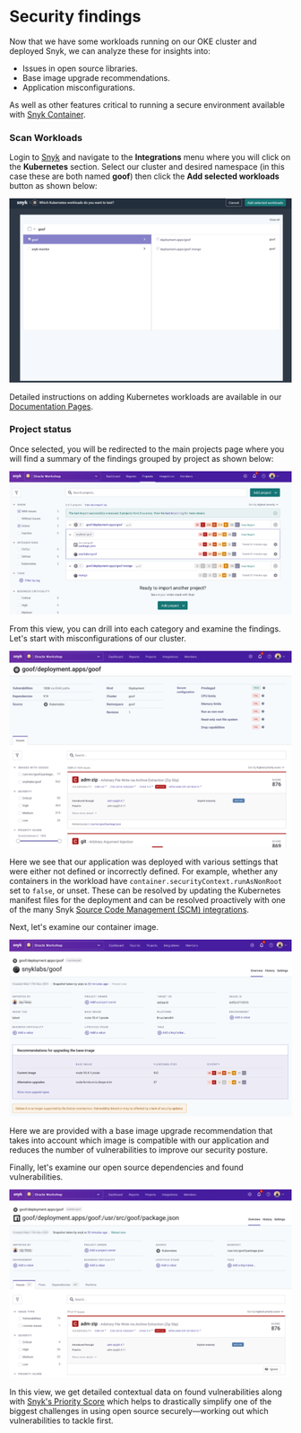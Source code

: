 # Security findings

Now that we have some workloads running on our OKE cluster and deployed Snyk, we can analyze these for insights into:

* Issues in open source libraries.
* Base image upgrade recommendations.
* Application misconfigurations.

As well as other features critical to running a secure environment available with [Snyk Container](https://snyk.io/product/container-vulnerability-management/).&#x20;

### Scan Workloads

Login to [Snyk](https://snyk.co/udrgA) and navigate to the **Integrations** menu where you will click on the **Kubernetes** section. Select our cluster and desired namespace (in this case these are both named **goof**) then click the **Add selected workloads** button as shown below:

![](../../../../.gitbook/assets/snyk-k8s-integration-01.png)

Detailed instructions on adding Kubernetes workloads are available in our [Documentation Pages](https://docs.snyk.io/products/snyk-container/image-scanning-library/kubernetes-workload-and-image-scanning/adding-kubernetes-workloads-for-security-scanning).

### Project status

Once selected, you will be redirected to the main projects page where you will find a summary of the findings grouped by project as shown below:

![](../../../../.gitbook/assets/snyk-k8s-integration-02.png)

From this view, you can drill into each category and examine the findings. Let's start with misconfigurations of our cluster.&#x20;

![](../../../../.gitbook/assets/snyk-k8s-integration-03.png)

Here we see that our application was deployed with various settings that were either not defined or incorrectly defined. For example, whether any containers in the workload have `container.securityContext.runAsNonRoot` set to `false`, or unset. These can be resolved by updating the Kubernetes manifest files for the deployment and can be resolved proactively with one of the many Snyk [Source Code Management (SCM) integrations](https://docs.snyk.io/features/integrations/git-repository-scm-integrations).

Next, let's examine our container image.

![](../../../../.gitbook/assets/snyk-k8s-integration-04.png)

Here we are provided with a base image upgrade recommendation that takes into account which image is compatible with our application and reduces the number of vulnerabilities to improve our security posture.

Finally, let's examine our open source dependencies and found vulnerabilities.

![](../../../../.gitbook/assets/snyk-k8s-integration-05.png)

In this view, we get detailed contextual data on found vulnerabilities along with [Snyk's Priority Score](https://snyk.io/blog/snyk-priority-score/) which helps to drastically simplify one of the biggest challenges in using open source securely—working out which vulnerabilities to tackle first.
